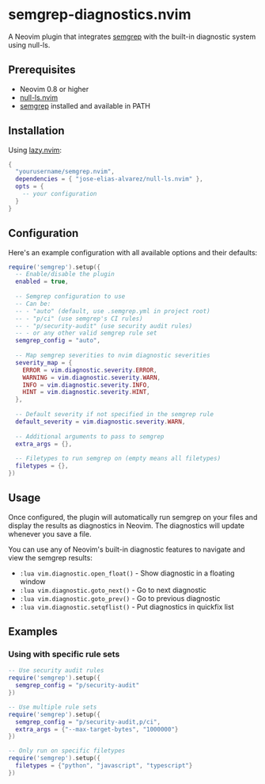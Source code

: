 # semgrep-diagnostics.nvim

A Neovim plugin that integrates [semgrep](https://semgrep.dev/) with the built-in diagnostic system using null-ls.

## Prerequisites

- Neovim 0.8 or higher
- [null-ls.nvim](https://github.com/jose-elias-alvarez/null-ls.nvim)
- [semgrep](https://semgrep.dev/docs/getting-started/) installed and available in PATH

## Installation

Using [lazy.nvim](https://github.com/folke/lazy.nvim):

```lua
{
  "yourusername/semgrep.nvim",
  dependencies = { "jose-elias-alvarez/null-ls.nvim" },
  opts = {
    -- your configuration
  }
}
```

## Configuration

Here's an example configuration with all available options and their defaults:

```lua
require('semgrep').setup({
  -- Enable/disable the plugin
  enabled = true,
  
  -- Semgrep configuration to use
  -- Can be:
  -- - "auto" (default, use .semgrep.yml in project root)
  -- - "p/ci" (use semgrep's CI rules)
  -- - "p/security-audit" (use security audit rules)
  -- - or any other valid semgrep rule set
  semgrep_config = "auto",
  
  -- Map semgrep severities to nvim diagnostic severities
  severity_map = {
    ERROR = vim.diagnostic.severity.ERROR,
    WARNING = vim.diagnostic.severity.WARN,
    INFO = vim.diagnostic.severity.INFO,
    HINT = vim.diagnostic.severity.HINT,
  },
  
  -- Default severity if not specified in the semgrep rule
  default_severity = vim.diagnostic.severity.WARN,
  
  -- Additional arguments to pass to semgrep
  extra_args = {},
  
  -- Filetypes to run semgrep on (empty means all filetypes)
  filetypes = {},
})
```

## Usage

Once configured, the plugin will automatically run semgrep on your files and display the results as diagnostics in Neovim. The diagnostics will update whenever you save a file.

You can use any of Neovim's built-in diagnostic features to navigate and view the semgrep results:

- `:lua vim.diagnostic.open_float()` - Show diagnostic in a floating window
- `:lua vim.diagnostic.goto_next()` - Go to next diagnostic
- `:lua vim.diagnostic.goto_prev()` - Go to previous diagnostic
- `:lua vim.diagnostic.setqflist()` - Put diagnostics in quickfix list

## Examples

### Using with specific rule sets

```lua
-- Use security audit rules
require('semgrep').setup({
  semgrep_config = "p/security-audit"
})

-- Use multiple rule sets
require('semgrep').setup({
  semgrep_config = "p/security-audit,p/ci",
  extra_args = {"--max-target-bytes", "1000000"}
})

-- Only run on specific filetypes
require('semgrep').setup({
  filetypes = {"python", "javascript", "typescript"}
})
```
